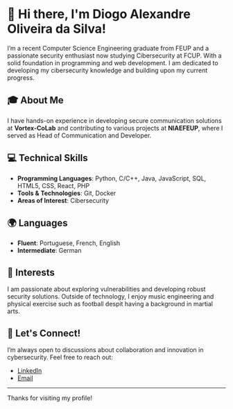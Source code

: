 # 👋 Hi there, I'm Diogo Alexandre Oliveira da Silva!

I’m a recent Computer Science Engineering graduate from FEUP and a passionate security enthusiast now studying Cibersecurity at FCUP. With a solid foundation in programming and web development. I am dedicated to developing my cibersecurity knowledge and building upon my current progress.

## 🎓 About Me

I have hands-on experience in developing secure communication solutions at **Vortex-CoLab** and contributing to various projects at **NIAEFEUP**, where I served as Head of Communication and Developer.

## 💻 Technical Skills

- **Programming Languages**: Python, C/C++, Java, JavaScript, SQL, HTML5, CSS, React, PHP
- **Tools & Technologies**: Git, Docker
- **Areas of Interest**: Cibersecurity

## 🌍 Languages

- **Fluent**: Portuguese, French, English
- **Intermediate**: German

## 🎯 Interests

I am passionate about exploring vulnerabilities and developing robust security solutions. Outside of technology, I enjoy music engineering and physical exercise such as football despit having a background in martial arts.

## 🤝 Let's Connect!

I’m always open to discussions about collaboration and innovation in cybersecurity. Feel free to reach out:

- [LinkedIn](https://www.linkedin.com/in/diogoalexandreoliveiradasilva/)
- [Email](diogoalexandreoliveiradasilva@gmail.com)

---

Thanks for visiting my profile!
